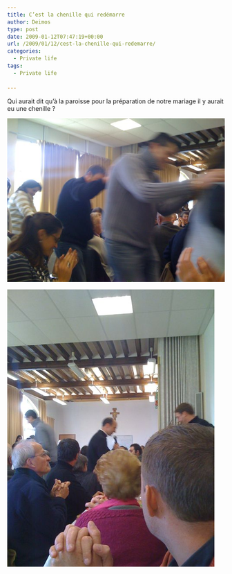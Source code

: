 ```yaml
---
title: C’est la chenille qui redémarre
author: Deimos
type: post
date: 2009-01-12T07:47:19+00:00
url: /2009/01/12/cest-la-chenille-qui-redemarre/
categories:
  - Private life
tags:
  - Private life

---
```


Qui aurait dit qu’à la paroisse pour la préparation de notre mariage il y aurait eu une chenille ?

![l-640-480-a11b0b35-0e9f-488b-a198-89222d0602be](/images/l-640-480-a11b0b35-0e9f-488b-a198-89222d0602be.jpeg)

![p-640-480-876dfe82-4470-417c-93c9-5faa664c957f](/images/p-640-480-876dfe82-4470-417c-93c9-5faa664c957f.jpeg)
